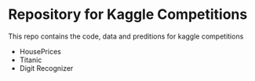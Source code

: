# Repository for Kaggle Competitions
This repo contains the code, data and preditions for kaggle competitions
- HousePrices
- Titanic
- Digit Recognizer